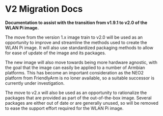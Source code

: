 # V2 Migration Docs

**Documentation to assist with the transition from v1.9.1 to v2.0 of the WLAN Pi image.**

The move from the version 1.x image train to v2.0 will be used as an opportunity to improve and streamline the methods used to create the WLAN Pi image. It will also use standardized packaging methods to allow for ease of update of the image and its packages.

The new image will also move towards being more hardware agnostic, with the goal that the image can easily be applied to a number of Armbian platforms. This has become an important consideration as the NEO2 platform from FriendlyArm is no loner available, so a suitable successor is currently under investigation.

The move to v2.x will also be used as an opportunity to rationalize the packages that are provided as part of the out-of-the-box image. Several packages are either out of date or are generally unused, so will be removed to ease the support effort required for the WLAN Pi image. 

